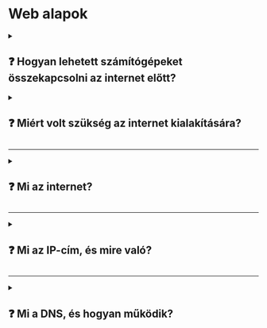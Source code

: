 # Web alapok

<details>
<summary><h2>❓ Hogyan lehetett számítógépeket összekapcsolni az internet előtt?</h2></summary>

Az internet előtti korszakban is léteztek különféle módszerek a számítógépek összekapcsolására, de ezek jóval korlátozottabbak és kevésbé egységesek voltak:

### 📞 1. Modemes kapcsolat telefonvonalon
- Két gép közvetlenül összekapcsolódott telefonvonalon keresztül, modemet használva.
- Így működtek a BBS-ek (Bulletin Board Systems) is.

### 🖥️ 2. Helyi hálózatok (LAN)
- Szervezeten belül Ethernet kábellel kötötték össze a számítógépeket.
- Külső hozzáférés nem volt, csak belső kommunikáció.

</details>

<details>
<summary><h2>❓ Miért volt szükség az internet kialakítására?</h2></summary>

Az internet kialakítására többféle szükséglet és történelmi körülmény miatt került sor:

### 🛡️ 1. Katonai cél – túlélőképes kommunikáció
- Az USA a hidegháború alatt olyan hálózatot akart, amely egy atomtámadás után is működőképes marad.
- Az ARPANET-et az amerikai Védelmi Minisztérium (ARPA) fejlesztette ki 1969-ben.

### 🧠 2. Tudományos együttműködés
- A kutatók különböző egyetemeken és intézményekben dolgoztak, és hatékony adatcserére volt szükségük.
- A cél az volt, hogy összekapcsolják a számítógépeiket közvetlen adatátvitelre.

### 🌐 3. Az információ demokratizálása
- Az 1990-es évektől a World Wide Web (WWW) segítségével a nyilvánosság is elérhette az internetet.
- Bárki kereshetett, olvashatott, tanulhatott az online térben.

### 💬 4. Kommunikációs igény
- Az internet lehetővé tette az azonnali és olcsó kommunikációt (e-mail, chat, videóhívás).
- A földrajzi távolságok leküzdhetővé váltak.

### 💼 5. Gazdasági és technológiai fejlődés
- Az online rendszerek új iparágakat indítottak: e-kereskedelem, távmunka, felhőalapú szolgáltatások.
- Automatizált üzleti folyamatokat, globális piachoz való hozzáférést biztosított.

</details>

---

<details>
<summary><h2>❓ Mi az internet?</h2></summary>

💡 Az internet számítógépes hálózatok globális rendszere, amely lehetővé teszi az adatátvitelt, kommunikációt és információmegosztást.

</details>

---

<details>
<summary><h2>❓ Mi az IP-cím, és mire való?</h2></summary>

💡 Az IP-cím (Internet Protocol Address) egy egyedi azonosító, amely minden internetre csatlakozó eszközt azonosít.
Olyan, mint egy "lakcím" a hálózaton, amely alapján megtalálhatók az eszközök.

</details>

---

<details>
<summary><h2>❓ Mi a DNS, és hogyan működik?</h2></summary>

💡 A DNS (Domain Name System) egyfajta internetes „telefonkönyv”, amely a domain neveket (pl. google.com)
IP-címekre fordítja le, hogy a számítógépek tudják, hová kell kapcsolódniuk.

</details>
